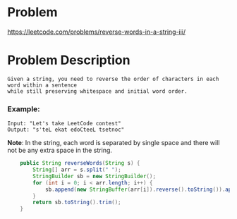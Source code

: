 # Problem
https://leetcode.com/problems/reverse-words-in-a-string-iii/
# Problem Description
```
Given a string, you need to reverse the order of characters in each word within a sentence 
while still preserving whitespace and initial word order.
```
### Example:
```
Input: "Let's take LeetCode contest"
Output: "s'teL ekat edoCteeL tsetnoc"
```
**Note**: In the string, each word is separated by single space and there will not be any extra space in the string.
```java
    public String reverseWords(String s) {
        String[] arr = s.split(" ");
        StringBuilder sb = new StringBuilder();
        for (int i = 0; i < arr.length; i++) {
            sb.append(new StringBuffer(arr[i]).reverse().toString()).append(" ");
        }
        return sb.toString().trim();
    }
```
